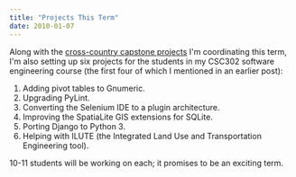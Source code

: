 ```yaml
---
title: "Projects This Term"
date: 2010-01-07
---
```

Along with the <a href="http://ucosp.wordpress.com">cross-country capstone projects</a> I'm coordinating this term, I'm also setting up six projects for the students in my CSC302 software engineering course (the first four of which I mentioned in an earlier post):
<ol>
  <li>Adding pivot tables to Gnumeric.</li>
  <li>Upgrading PyLint.</li>
  <li>Converting the Selenium IDE to a plugin architecture.</li>
  <li>Improving the SpatiaLite GIS extensions for SQLite.</li>
  <li>Porting Django to Python 3.</li>
  <li>Helping with ILUTE (the Integrated Land Use and Transportation Engineering tool).</li>
</ol>
10-11 students will be working on each; it promises to be an exciting term.
